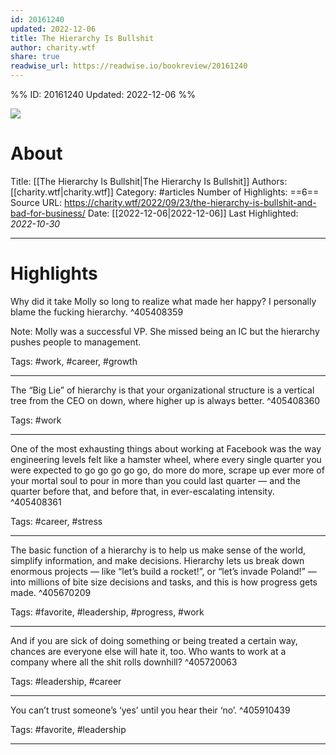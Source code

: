 ```yaml
---
id: 20161240
updated: 2022-12-06
title: The Hierarchy Is Bullshit
author: charity.wtf
share: true
readwise_url: https://readwise.io/bookreview/20161240
---
```


%%
ID: 20161240
Updated: 2022-12-06
%%

![]( https://readwise-assets.s3.amazonaws.com/static/images/article0.00998d930354.png)

# About
Title: [[The Hierarchy Is Bullshit|The Hierarchy Is Bullshit]]
Authors: [[charity.wtf|charity.wtf]]
Category: #articles
Number of Highlights: ==6==
Source URL: https://charity.wtf/2022/09/23/the-hierarchy-is-bullshit-and-bad-for-business/
Date: [[2022-12-06|2022-12-06]]
Last Highlighted: *2022-10-30*

---

# Highlights

Why did it take Molly so long to realize what made her happy? I personally blame the fucking hierarchy. ^405408359

Note: Molly was a successful VP. She missed being an IC but the hierarchy pushes people to management.

Tags: #work, #career, #growth

---
The “Big Lie” of hierarchy is that your organizational structure is a vertical tree from the CEO on down, where higher up is always better. ^405408360

Tags: #work

---
One of the most exhausting things about working at Facebook was the way engineering levels felt like a hamster wheel, where every single quarter you were expected to go go go go go, do more do more, scrape up ever more of your mortal soul to pour in more than you could last quarter — and the quarter before that, and before that, in ever-escalating intensity. ^405408361

Tags: #career, #stress

---
The basic function of a hierarchy is to help us make sense of the world, simplify information, and make decisions. Hierarchy lets us break down enormous projects — like “let’s build a rocket!”, or “let’s invade Poland!” — into millions of bite size decisions and tasks, and this is how progress gets made. ^405670209

Tags: #favorite, #leadership, #progress, #work

---
And if you are sick of doing something or being treated a certain way, chances are everyone else will hate it, too. Who wants to work at a company where all the shit rolls downhill? ^405720063

Tags: #leadership, #career

---
You can’t trust someone’s ‘yes’ until you hear their ‘no’. ^405910439

Tags: #favorite, #leadership

---